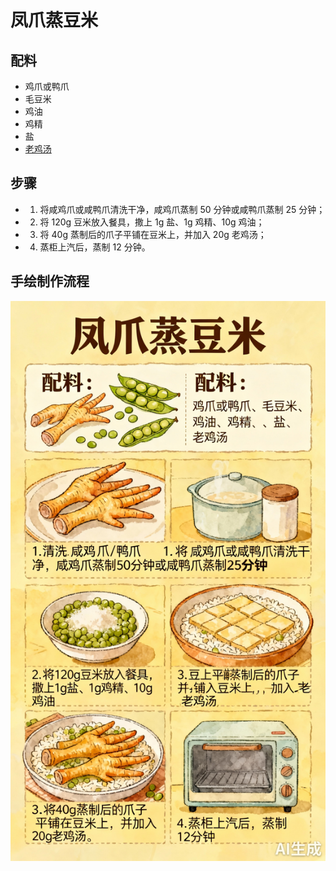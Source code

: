 # 凤爪蒸豆米

## 配料
- 鸡爪或鸭爪
- 毛豆米
- 鸡油
- 鸡精
- 盐
- [老鸡汤](/汤/老鸡汤.md)

## 步骤
- 1. 将咸鸡爪或咸鸭爪清洗干净，咸鸡爪蒸制 50 分钟或咸鸭爪蒸制 25 分钟；
- 2. 将 120g 豆米放入餐具，撒上 1g 盐、1g 鸡精、10g 鸡油；
- 3. 将 40g 蒸制后的爪子平铺在豆米上，并加入 20g 老鸡汤；
- 4. 蒸柜上汽后，蒸制 12 分钟。

## 手绘制作流程

![手绘制作流程](../images/蒸菜/凤爪蒸豆米.jpg)
